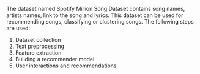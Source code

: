 The dataset named Spotify Million Song Dataset contains song names, artists names, link to the song and lyrics. This dataset can be used for recommending songs, classifying or clustering songs.
The following steps are used:
1. Dataset collection
2. Text preprocessing
3. Feature extraction
4. Building a recommender model
5. User interactions and recommendations
